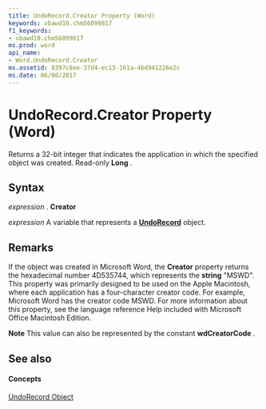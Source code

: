 ```yaml
---
title: UndoRecord.Creator Property (Word)
keywords: vbawd10.chm56099817
f1_keywords:
- vbawd10.chm56099817
ms.prod: word
api_name:
- Word.UndoRecord.Creator
ms.assetid: 8397c8ee-37d4-ec13-161a-4bd941226e2c
ms.date: 06/08/2017
---
```



# UndoRecord.Creator Property (Word)

Returns a 32-bit integer that indicates the application in which the specified object was created. Read-only **Long** .


## Syntax

 _expression_ . **Creator**

 _expression_ A variable that represents a **[UndoRecord](undorecord-object-word.md)** object.


## Remarks

If the object was created in Microsoft Word, the **Creator** property returns the hexadecimal number 4D535744, which represents the **string** "MSWD". This property was primarily designed to be used on the Apple Macintosh, where each application has a four-character creator code. For example, Microsoft Word has the creator code MSWD. For more information about this property, see the language reference Help included with Microsoft Office Macintosh Edition.


 **Note**  This value can also be represented by the constant **wdCreatorCode** .


## See also


#### Concepts


[UndoRecord Object](undorecord-object-word.md)

